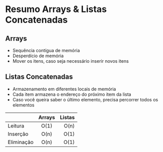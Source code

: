 # Resumo Arrays & Listas Concatenadas

## Arrays
- Sequência contígua de memória
- Desperdício de memória
- Mover os itens, caso seja necessário inserir novos itens

## Listas Concatenadas
- Armazenamento em diferentes locais de memória
- Cada item armazena o endereço do próximo item da lista
- Caso você queira saber o último elemento, precisa percorrer todos os elementos

|  | Arrays | Listas |
|----------|:--------:|--------:|
| Leitura | O(1) | O(n) |
| Inserção | O(n) | O(1) |
| Eliminação | O(n) | O(1) |